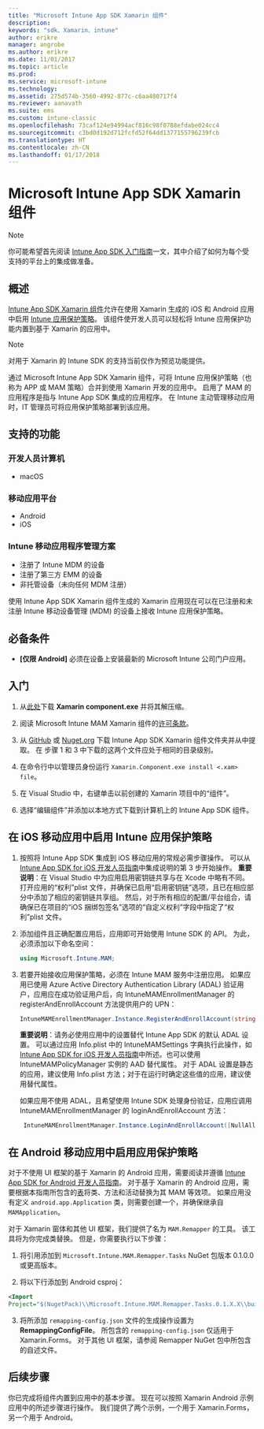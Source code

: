 ```yaml
---
title: "Microsoft Intune App SDK Xamarin 组件"
description: 
keywords: "sdk、Xamarin、intune"
author: erikre
manager: angrobe
ms.author: erikre
ms.date: 11/01/2017
ms.topic: article
ms.prod: 
ms.service: microsoft-intune
ms.technology: 
ms.assetid: 275d574b-3560-4992-877c-c6aa480717f4
ms.reviewer: aanavath
ms.suite: ems
ms.custom: intune-classic
ms.openlocfilehash: 73caf124e94994acf816c98f0788efdabe024cc4
ms.sourcegitcommit: c3bd0d192d712fcfd52f64dd1377155796239fcb
ms.translationtype: HT
ms.contentlocale: zh-CN
ms.lasthandoff: 01/17/2018
---
```

# <a name="microsoft-intune-app-sdk-xamarin-component"></a>Microsoft Intune App SDK Xamarin 组件

> [!NOTE]
> 你可能希望首先阅读 [ Intune App SDK 入门指南](app-sdk-get-started.md)一文，其中介绍了如何为每个受支持的平台上的集成做准备。



## <a name="overview"></a>概述
[Intune App SDK Xamarin 组件](https://github.com/msintuneappsdk/intune-app-sdk-xamarin)允许在使用 Xamarin 生成的 iOS 和 Android 应用中启用 [Intune 应用保护策略](/intune-classic/deploy-use/protect-app-data-using-mobile-app-management-policies-with-microsoft-intune)。 该组件使开发人员可以轻松将 Intune 应用保护功能内置到基于 Xamarin 的应用中。

> [!NOTE]
> 对用于 Xamarin 的 Intune SDK 的支持当前仅作为预览功能提供。 

通过 Microsoft Intune App SDK Xamarin 组件，可将 Intune 应用保护策略（也称为 APP 或 MAM 策略）合并到使用 Xamarin 开发的应用中。 启用了 MAM 的应用程序是指与 Intune App SDK 集成的应用程序。 在 Intune 主动管理移动应用时，IT 管理员可将应用保护策略部署到该应用。

## <a name="whats-supported"></a>支持的功能

### <a name="developer-machines"></a>开发人员计算机
* macOS


### <a name="mobile-app-platforms"></a>移动应用平台
* Android
* iOS


### <a name="intune-mobile-application-management-scenarios"></a>Intune 移动应用程序管理方案

* 注册了 Intune MDM 的设备
* 注册了第三方 EMM 的设备
* 非托管设备（未向任何 MDM 注册）

使用 Intune App SDK Xamarin 组件生成的 Xamarin 应用现在可以在已注册和未注册 Intune 移动设备管理 (MDM) 的设备上接收 Intune 应用保护策略。

## <a name="prerequisites"></a>必备条件

* **[仅限 Android]** 必须在设备上安装最新的 Microsoft Intune 公司门户应用。

## <a name="get-started"></a>入门

1.  从[此处](https://components.xamarin.com/submit/xpkg)下载 **Xamarin component.exe** 并将其解压缩。

2. 阅读 Microsoft Intune MAM Xamarin 组件的[许可条款](https://components.xamarin.com/license/microsoft.intune.mam)。

3.  从 [GitHub](https://github.com/msintuneappsdk/intune-app-sdk-xamarin) 或 [Nuget.org](https://www.nuget.org/profiles/msintuneappsdk) 下载 Intune App SDK Xamarin 组件文件夹并从中提取。 在 步骤 1 和 3 中下载的这两个文件应处于相同的目录级别。

4.  在命令行中以管理员身份运行 `Xamarin.Component.exe install <.xam> file`。

5.  在 Visual Studio 中，右键单击以前创建的 Xamarin 项目中的“组件”。

6.  选择“编辑组件”并添加以本地方式下载到计算机上的 Intune App SDK 组件。



## <a name="enabling-intune-app-protection-polices-in-your-ios-mobile-app"></a>在 iOS 移动应用中启用 Intune 应用保护策略
1.  按照将 Intune App SDK 集成到 iOS 移动应用的常规必需步骤操作。 可以从 [Intune App SDK for iOS 开发人员指南](app-sdk-ios.md#build-the-sdk-into-your-mobile-app)中集成说明的第 3 步开始操作。
    **重要说明**：在 Visual Studio 中为应用启用密钥链共享与在 Xcode 中略有不同。 打开应用的“权利”plist 文件，并确保已启用“启用密钥链”选项，且已在相应部分中添加了相应的密钥链共享组。 然后，对于所有相应的配置/平台组合，请确保已在项目的“iOS 捆绑包签名”选项的“自定义权利”字段中指定了“权利”plist 文件。
2.  添加组件且正确配置应用后，应用即可开始使用 Intune SDK 的 API。 为此，必须添加以下命名空间：

      ```csharp
      using Microsoft.Intune.MAM;
      ```
3.    若要开始接收应用保护策略，必须在 Intune MAM 服务中注册应用。 如果应用已使用 Azure Active Directory Authentication Library (ADAL) 验证用户，应用应在成功验证用户后，向 IntuneMAMEnrollmentManager 的 registerAndEnrollAccount 方法提供用户的 UPN：
      ```csharp
      IntuneMAMEnrollmentManager.Instance.RegisterAndEnrollAccount(string identity);
      ```
      **重要说明**：请务必使用应用中的设置替代 Intune App SDK 的默认 ADAL 设置。 可以通过应用 Info.plist 中的 IntuneMAMSettings 字典执行此操作，如 [Intune App SDK for iOS 开发人员指南](app-sdk-ios.md#configure-settings-for-the-intune-app-sdk)中所述。也可以使用 IntuneMAMPolicyManager 实例的 AAD 替代属性。 对于 ADAL 设置是静态的应用，建议使用 Info.plist 方法；对于在运行时确定这些值的应用，建议使用替代属性。 
      
      如果应用不使用 ADAL，且希望使用 Intune SDK 处理身份验证，应用应调用 IntuneMAMEnrollmentManager 的 loginAndEnrollAccount 方法：
      ```csharp
       IntuneMAMEnrollmentManager.Instance.LoginAndEnrollAccount([NullAllowed] string identity);
      ```

## <a name="enabling-app-protection-policies-in-your-android-mobile-app"></a>在 Android 移动应用中启用应用保护策略
对于不使用 UI 框架的基于 Xamarin 的 Android 应用，需要阅读并遵循 [Intune App SDK for Android 开发人员指南](app-sdk-android.md)。 对于基于 Xamarin 的 Android 应用，需要根据本指南所包含的[表](app-sdk-android.md#replace-classes-methods-and-activities-with-their-mam-equivalent)将类、方法和活动替换为其 MAM 等效项。 如果应用没有定义 `android.app.Application` 类，则需要创建一个，并确保继承自 `MAMApplication`。

对于 Xamarin 窗体和其他 UI 框架，我们提供了名为 `MAM.Remapper` 的工具。 该工具将为你完成类替换。 但是，你需要执行以下步骤：

1.  将引用添加到 `Microsoft.Intune.MAM.Remapper.Tasks` NuGet 包版本 0.1.0.0 或更高版本。

2.  将以下行添加到 Android csproj：
  ```xml
  <Import
  Project="$(NugetPack)\\Microsoft.Intune.MAM.Remapper.Tasks.0.1.X.X\\build\\MonoAndroid10\\Microsoft.Intune.MAM.Remapper.targets" />
  ```

3.  将所添加 `remapping-config.json` 文件的生成操作设置为 **RemappingConfigFile**。 所包含的 `remapping-config.json` 仅适用于 Xamarin.Forms。 对于其他 UI 框架，请参阅 Remapper NuGet 包中所包含的自述文件。

## <a name="next-steps"></a>后续步骤

你已完成将组件内置到应用中的基本步骤。 现在可以按照 Xamarin Android 示例应用中的所述步骤进行操作。 我们提供了两个示例，一个用于 Xamarin.Forms，另一个用于 Android。
